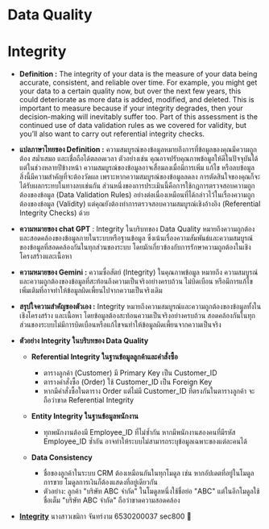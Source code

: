 # Data Quality

# Integrity
- **Definition :** The integrity of your data is the measure of your data being accurate, consistent, and reliable over time. For example, 
               you might get your data to a certain quality now, but over the next few years, this could deteriorate as more data is added, 
               modified, and deleted.
               This is important to measure because if your integrity degrades, then your decision-making will inevitably suffer too.
               Part of this assessment is the continued use of data validation rules as we covered for validity, but you’ll also want to carry out referential integrity checks.
- **แปลภาษาไทยของ Definition :** ความสมบูรณ์ของข้อมูลหมายถึงการที่ข้อมูลของคุณมีความถูกต้อง สม่ำเสมอ และเชื่อถือได้ตลอดเวลา ตัวอย่างเช่น คุณอาจปรับคุณภาพข้อมูลให้ดีในปัจจุบันได้ แต่ในช่วงหลายปีข้างหน้า ความสมบูรณ์ของข้อมูลอาจเสื่อมลงเมื่อมีการเพิ่ม แก้ไข หรือลบข้อมูล
                              สิ่งนี้มีความสำคัญที่จะต้องวัดผล เพราะหากความสมบูรณ์ของข้อมูลลดลง การตัดสินใจของคุณก็จะได้รับผลกระทบในทางลบเช่นกัน 
                              ส่วนหนึ่งของการประเมินนี้คือการใช้กฎการตรวจสอบความถูกต้องของข้อมูล (Data Validation Rules) อย่างต่อเนื่องเหมือนที่ได้กล่าวไว้ในเรื่องความถูกต้องของข้อมูล (Validity) แต่คุณยังต้องทำการตรวจสอบความสมบูรณ์เชิงอ้างอิง (Referential Integrity Checks) ด้วย
- **ความหมายของ chat GPT** : Integrity ในบริบทของ Data Quality หมายถึงความถูกต้องและสอดคล้องของข้อมูลภายในระบบหรือฐานข้อมูล ซึ่งเน้นเรื่องความสัมพันธ์และความสมบูรณ์ของข้อมูลที่สอดคล้องกันในทุกส่วนของระบบ โดยมักเกี่ยวข้องกับการรักษาความถูกต้องในเชิงโครงสร้างและเนื้อหา
- **ความหมายของ Gemini :** ความซื่อสัตย์ (Integrity) ในคุณภาพข้อมูล หมายถึง ความสมบูรณ์และความถูกต้องของข้อมูลที่สะท้อนถึงความเป็นจริงอย่างครบถ้วน ไม่บิดเบือน หรือมีการแก้ไขเพิ่มเติมที่อาจทำให้ข้อมูลผิดเพี้ยนไปจากความเป็นจริงเดิม
- **สรุปใจความสำคัญของตัวเอง :** Integrity หมายถึงความสมบูรณ์และความถูกต้องของข้อมูลทั้งในเชิงโครงสร้าง และเนื้อหา โดยข้อมูลต้องสะท้อนความเป็นจริงอย่างครบถ้วน สอดคล้องกันในทุกส่วนของระบบไม่มีการบิดเบือนหรือแก้ไขจนทำให้ข้อมูลผิดเพี้ยนจากความเป็นจริง

- **ตัวอย่าง Integrity ในบริบทของ Data Quality**
  - **Referential Integrity ในฐานข้อมูลลูกค้าและคำสั่งซื้อ**
    - ตารางลูกค้า (Customer) มี Primary Key เป็น Customer_ID
    - ตารางคำสั่งซื้อ (Order) ใช้ Customer_ID เป็น Foreign Key
    - หากมีคำสั่งซื้อในตาราง Order แต่ไม่มี Customer_ID ที่ตรงกันในตารางลูกค้า จะถือว่าขาด Referential Integrity

  - **Entity Integrity ในฐานข้อมูลพนักงาน**
    - ทุกพนักงานต้องมี Employee_ID ที่ไม่ซ้ำกัน
    หากมีพนักงานสองคนที่มีรหัส Employee_ID ซ้ำกัน อาจทำให้ระบบไม่สามารถระบุข้อมูลเฉพาะของแต่ละคนได้

  - **Data Consistency**
    - ชื่อของลูกค้าในระบบ CRM ต้องเหมือนกันในทุกโมดูล เช่น หากอัปเดตที่อยู่ในโมดูลการขาย โมดูลการเงินก็ต้องแสดงที่อยู่เดียวกัน
    - ตัวอย่าง: ลูกค้า "บริษัท ABC จำกัด" ในโมดูลหนึ่งใช้ชื่อย่อ "ABC" แต่ในอีกโมดูลใช้ชื่อเต็ม "บริษัท ABC จำกัด" ถือว่าขาดความสอดคล้อง
- **[Integrity](https://www.ovaledge.com/blog/data-quality-metrics)**
นางสาวเขมิกา จันทร์งาม 6530200037 sec800 🍐
